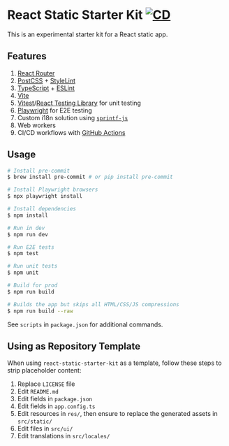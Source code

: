 # React Static Starter Kit [![CD](https://github.com/andrewscwei/react-static-starter-kit/workflows/CD/badge.svg)](https://github.com/andrewscwei/react-static-starter-kit/actions?query=workflow%3ACD)

This is an experimental starter kit for a React static app.

## Features

1. [React Router](https://reacttraining.com/react-router/)
2. [PostCSS](https://postcss.org/) + [StyleLint](https://stylelint.io/)
3. [TypeScript](https://www.typescriptlang.org/) + [ESLint](https://eslint.org/)
4. [Vite](https://vitejs.dev/)
5. [Vitest](https://vitest.dev/)/[React Testing Library](https://testing-library.com/docs/react-testing-library/) for unit testing
6. [Playwright](https://playwright.dev/) for E2E testing
7. Custom i18n solution using [`sprintf-js`](https://www.npmjs.com/package/sprintf-js)
8. Web workers
9. CI/CD workflows with [GitHub Actions](https://github.com/features/actions)

## Usage

```sh
# Install pre-commit
$ brew install pre-commit # or pip install pre-commit

# Install Playwright browsers
$ npx playwright install

# Install dependencies
$ npm install

# Run in dev
$ npm run dev

# Run E2E tests
$ npm test

# Run unit tests
$ npm unit

# Build for prod
$ npm run build

# Builds the app but skips all HTML/CSS/JS compressions
$ npm run build --raw
```

See `scripts` in `package.json` for additional commands.

## Using as Repository Template

When using `react-static-starter-kit` as a template, follow these steps to strip placeholder content:

1. Replace `LICENSE` file
2. Edit `README.md`
3. Edit fields in `package.json`
4. Edit fields in `app.config.ts`
5. Edit resources in `res/`, then ensure to replace the generated assets in `src/static/`
6. Edit files in `src/ui/`
7. Edit translations in `src/locales/`
